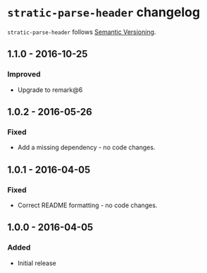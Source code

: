 # `stratic-parse-header` changelog

`stratic-parse-header` follows [Semantic Versioning][1].

## 1.1.0 - 2016-10-25

### Improved

* Upgrade to remark@6

## 1.0.2 - 2016-05-26

### Fixed

* Add a missing dependency - no code changes.

## 1.0.1 - 2016-04-05

### Fixed

* Correct README formatting - no code changes.

## 1.0.0 - 2016-04-05

### Added

* Initial release

 [1]: http://semver.org/
